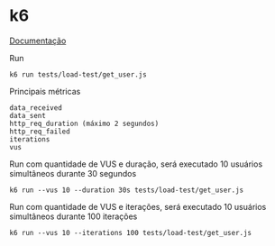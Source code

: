 # k6

[Documentação](https://grafana.com/docs/k6/latest/get-started/running-k6/)

Run

```
k6 run tests/load-test/get_user.js
```

Principais métricas

```
data_received
data_sent
http_req_duration (máximo 2 segundos)
http_req_failed
iterations
vus
```

Run com quantidade de VUS e duração, será executado 10 usuários simultâneos durante 30 segundos

```
k6 run --vus 10 --duration 30s tests/load-test/get_user.js
```

Run com quantidade de VUS e iterações, será executado 10 usuários simultâneos durante 100 iterações

```
k6 run --vus 10 --iterations 100 tests/load-test/get_user.js
```
